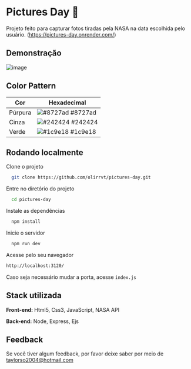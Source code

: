 
# Pictures Day 🌌

Projeto feito para capturar fotos tiradas pela NASA na data escolhida pelo usuário. (https://pictures-day.onrender.com/)

## Demonstração

![image](https://user-images.githubusercontent.com/100844800/207882642-3bb9b6e5-544f-4ba5-9f30-00ea1df4c211.png)


## Color Pattern

| Cor               | Hexadecimal                                                |
| ----------------- | ---------------------------------------------------------------- |
| Púrpura       | ![#8727ad](https://via.placeholder.com/10/8727ad?text=+) #8727ad |
| Cinza       | ![#242424](https://via.placeholder.com/10/242424?text=+) #242424 |
| Verde       | ![#1c9e18](https://via.placeholder.com/10/1c9e18?text=+) #1c9e18 |

## Rodando localmente

Clone o projeto

```bash
  git clone https://github.com/olirrvt/pictures-day.git
```

Entre no diretório do projeto

```bash
  cd pictures-day
```

Instale as dependências

```bash
  npm install
```

Inicie o servidor

```bash
  npm run dev
```
Acesse pelo seu navegador

```bash
http://localhost:3120/
```

Caso seja necessário mudar a porta, acesse `index.js`

## Stack utilizada

**Front-end:** Html5, Css3, JavaScript, NASA API

**Back-end:** Node, Express, Ejs


## Feedback

Se você tiver algum feedback, por favor deixe saber por meio de taylorso2004@hotmail.com


